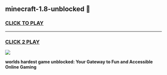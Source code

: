 
## minecraft-1.8-unblocked 👋
<h3>
<a href="https://premium.freeplayer.one?title=minecraft-1.8-unblocked&ref=14F">CLICK TO PLAY</a></h3>
<hr>

<h3>
<a href="https://premium.freeplayer.one?title=minecraft-1.8-unblocked&ref=14F">CLICK 2 PLAY</a>
  
</h3>

<a href="https://premium.freeplayer.one?title=minecraft-1.8-unblocked&ref=12F/"><img src="https://clearcache.store/games.png"></a>


**worlds hardest game unblocked: Your Gateway to Fun and Accessible Online Gaming**

